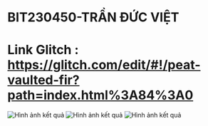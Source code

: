 # BIT230450-TRẦN ĐỨC VIỆT
# Link Glitch : https://glitch.com/edit/#!/peat-vaulted-fir?path=index.html%3A84%3A0

![Hình ảnh kết quả](https://i.imgur.com/5PDbzDq.png)
![Hình ảnh kết quả](https://i.imgur.com/zwSHEDj.png)
![Hình ảnh kết quả](https://i.imgur.com/C3aGINq.png)
